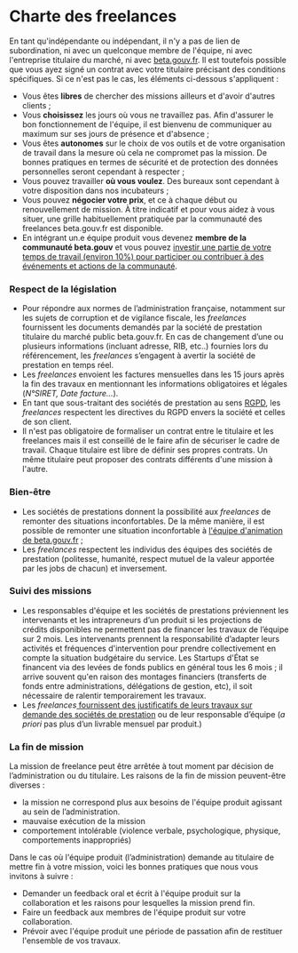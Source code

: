 # Charte des freelances

En tant qu'indépendante ou indépendant, il n'y a pas de lien de subordination, ni avec un quelconque membre de l'équipe, ni avec l'entreprise titulaire du marché, ni avec [beta.gouv.fr](http://beta.gouv.fr). Il est toutefois possible que vous ayez signé un contrat avec votre titulaire précisant des conditions spécifiques. Si ce n'est pas le cas, les éléments ci-dessous s'appliquent :&#x20;

* Vous êtes **libres** de chercher des missions ailleurs et d'avoir d'autres clients ;
* Vous **choisissez** les jours où vous ne travaillez pas. Afin d'assurer le bon fonctionnement de l'équipe, il est bienvenu de communiquer au maximum sur ses jours de présence et d'absence ;
* Vous êtes **autonomes** sur le choix de vos outils et de votre organisation de travail dans la mesure où cela ne compromet pas la mission. De bonnes pratiques en termes de sécurité et de protection des données personnelles seront cependant à respecter ;
* Vous pouvez travailler **où vous voulez**. Des bureaux sont cependant à votre disposition dans nos incubateurs ;
* Vous pouvez **négocier votre prix**, et ce à chaque début ou renouvellement de mission. À titre indicatif et pour vous aidez à vous situer, une grille habituellement pratiquée par la communauté des freelances beta.gouv.fr est disponible.
* En intégrant un.e équipe produit vous devenez **membre de la communauté beta.gouv** et vous pouvez [investir une partie de votre temps de travail (environ 10%) pour participer ou contribuer à des événements et actions de la communauté](https://doc.incubateur.net/communaute/travailler-a-beta-gouv/actions-transverses).

### Respect de la législation

* Pour répondre aux normes de l’administration française, notamment sur les sujets de corruption et de vigilance fiscale, les _freelances_ fournissent les documents demandés par la société de prestation titulaire du marché public beta.gouv.fr. En cas de changement d’une ou plusieurs informations (incluant adresse, RIB, etc..) fournies lors du référencement, les _freelances_ s’engagent à avertir la société de prestation en temps réel.
* Les _freelances_ envoient les factures mensuelles dans les 15 jours après la fin des travaux en mentionnant les informations obligatoires et légales (_N°SIRET, Date facture..._).
* En tant que sous-traitant des sociétés de prestation au sens [RGPD](../../../../gerer-sa-startup-detat-ou-de-territoires-au-quotidien/je-securise-mon-produit/guide-rgpd-et-securite.md), les _freelances_ respectent les directives du RGPD envers la société et celles de son client.
* Il n'est pas obligatoire de formaliser un contrat entre le titulaire et les freelances mais il est conseillé de le faire afin de sécuriser le cadre de travail. Chaque titulaire est libre de définir ses propres contrats. Un même titulaire peut proposer des contrats différents d'une mission à l'autre.

### Bien-être

* Les sociétés de prestations donnent la possibilité aux _freelances_ de remonter des situations inconfortables. De la même manière, il est possible de remonter une situation inconfortable à [l'équipe d'animation de beta.gouv.fr](../../../../decouvrir-les-guides-des-autres-incubateurs/incubateur-de-la-dinum/lequipe-danimation-beta.gouv.fr.md) ;
* Les _freelances_ respectent les individus des équipes des sociétés de prestation (politesse, humanité, respect mutuel de la valeur apportée par les jobs de chacun) et inversement.

### Suivi des missions

* Les responsables d'équipe et les sociétés de prestations préviennent les intervenants et les intrapreneurs d’un produit si les projections de crédits disponibles ne permettent pas de financer les travaux de l’équipe sur 2 mois. Les intervenants prennent la responsabilité d’adapter leurs activités et fréquences d'intervention pour prendre collectivement en compte la situation budgétaire du service. Les Startups d'État se financent via des levées de fonds publics en général tous les 6 mois ; il arrive souvent qu'en raison des montages financiers (transferts de fonds entre administrations, délégations de gestion, etc), il soit nécessaire de ralentir temporairement les travaux.
* Les _freelances_[ fournissent des justificatifs de leurs travaux sur demande des sociétés de prestation](../../../../gerer-sa-startup-detat-ou-de-territoires-au-quotidien/decouvrir-les-differents-metiers-dune-startup-detat/obtenir-une-prestation/la-facturation-de-a-a-z/) ou de leur responsable d’équipe (_a priori_ pas plus d’un livrable mensuel par produit.)

### La fin de mission

La mission de freelance peut être arrêtée à tout moment par décision de l’administration ou du titulaire. Les raisons de la fin de mission peuvent-être diverses :&#x20;

* la mission ne correspond plus aux besoins de l'équipe produit agissant au sein de l’administration.
* mauvaise exécution de la mission
* comportement intolérable (violence verbale, psychologique, physique, comportements inappropriés)

Dans le cas où l'équipe produit (l’administration) demande au titulaire de mettre fin à votre mission, voici les bonnes pratiques que nous vous invitons à suivre :&#x20;

* Demander un feedback oral et écrit à l'équipe produit sur la collaboration et les raisons pour lesquelles la mission prend fin.&#x20;
* Faire un feedback aux membres de l'équipe produit sur votre collaboration.
* Prévoir avec l'équipe produit une période de passation afin de restituer l'ensemble de vos travaux. &#x20;

